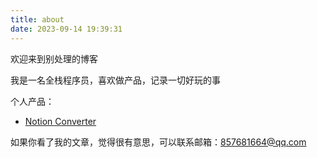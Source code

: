```yaml
---
title: about
date: 2023-09-14 19:39:31
---
```


欢迎来到别处理的博客

我是一名全栈程序员，喜欢做产品，记录一切好玩的事

个人产品：
- [Notion Converter](https://chrome.google.com/webstore/detail/notion-converter%EF%BC%9A%E5%85%AC%E4%BC%97%E5%8F%B7%E4%B8%80%E9%94%AE%E6%8E%92%E7%89%88%E5%A4%8D/jmhmlnooegbmldeinblplmmmgbhlomnp)

如果你看了我的文章，觉得很有意思，可以联系邮箱：857681664@qq.com